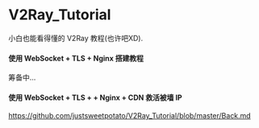 # V2Ray_Tutorial
小白也能看得懂的 V2Ray 教程(也许吧XD).

#### 使用 WebSocket + TLS + Nginx 搭建教程
筹备中...

#### 使用 WebSocket + TLS + + Nginx + CDN 救活被墙 IP
https://github.com/justsweetpotato/V2Ray_Tutorial/blob/master/Back.md
